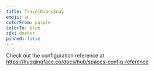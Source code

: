 ```yaml
---
title: TravelDiarySnay
emoji: 📊
colorFrom: purple
colorTo: blue
sdk: docker
pinned: false
---
```


Check out the configuration reference at https://huggingface.co/docs/hub/spaces-config-reference
